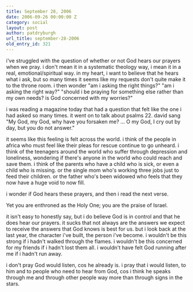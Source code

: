 ```yaml
---
title: September 28, 2006
date: 2006-09-26 00:00:00 Z
category: social
layout: post
author: patdryburgh
url_title: september-28-2006
old_entry_id: 321
---
```


i've struggled with the question of whether or not God hears our prayers when we pray.  i don't mean it in a systematic theology way, i mean it in a real, emotional/spiritual way.  in my heart, i want to believe that he hears what i ask, but so many times it seems like my requests  don't quite make it to the throne room.  i then wonder "am i asking the right things?" "am i asking the right way?" "should i be praying for something else rather than my own needs? is God concerned with my worries?"

i was reading a magazine today that had a question that felt like the one i had asked so many times.  it went on to talk about psalms 22.  david sang "My God, my God, why have you forsaken me? ... O my God, I cry out by day, but you do not answer."  

it seems like this feeling is felt across the world.  i think of the people in africa who must feel like their pleas for rescue continue to go unheard.  i think of the teenagers around the world who suffer through depression and loneliness, wondering if there's anyone in the world who could reach and save them.  i think of the parents who have a child who is sick, or even a child who is missing.  or the single mom who's working three jobs just to feed their children.  or the father who's been widowed who feels that they now have a huge void to now fill. 

i wonder if God hears these prayers, and then i read the next verse.  

Yet you are enthroned as the Holy One; 
       you are the praise of Israel.

it isn't easy to honestly say, but i do believe God is in control and that he does hear our prayers.  it sucks that not always are the answers we expect to receive the answers that God knows is best for us.  but i look back at the last year, the character i've built, the person i've become.  i wouldn't be this strong if i hadn't walked through the flames.  i wouldn't be this concerned for my friends if i hadn't lost them all.  i wouldn't have felt God running after me if i hadn't run away. 

i don't pray God would listen, cos he already is.  i pray that i would listen, to him and to people who need to hear from God, cos i think he speaks through me and through other people way more than through signs in the stars.